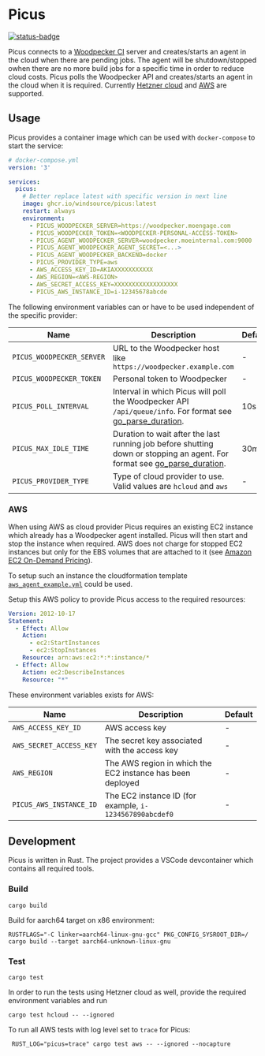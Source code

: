 # Picus

[![status-badge](https://github-ci.fonona.net/api/badges/windsource/picus/status.svg)](https://github-ci.fonona.net/windsource/picus)

Picus connects to a [Woodpecker CI](https://woodpecker-ci.org) server and
creates/starts an agent in the cloud when there are pending jobs. The
agent will be shutdown/stopped owhen there are no more build jobs for a specific time in
order to reduce cloud costs.
Picus polls the Woodpecker API and creates/starts an agent in the cloud when it is
required. Currently [Hetzner cloud](https://www.hetzner.com/cloud) and
[AWS](https://aws.amazon.com) are supported.

## Usage

Picus provides a container image which can be used with `docker-compose` to
start the service:

```yml
# docker-compose.yml
version: '3'

services:
  picus:
    # Better replace latest with specific version in next line
    image: ghcr.io/windsource/picus:latest
    restart: always
    environment:
      - PICUS_WOODPECKER_SERVER=https://woodpecker.moengage.com
      - PICUS_WOODPECKER_TOKEN=<WOODPECKER-PERSONAL-ACCESS-TOKEN>
      - PICUS_AGENT_WOODPECKER_SERVER=woodpecker.moeinternal.com:9000
      - PICUS_AGENT_WOODPECKER_AGENT_SECRET=<...>
      - PICUS_AGENT_WOODPECKER_BACKEND=docker
      - PICUS_PROVIDER_TYPE=aws
      - AWS_ACCESS_KEY_ID=AKIAXXXXXXXXXXX
      - AWS_REGION=<AWS-REGION>
      - AWS_SECRET_ACCESS_KEY=XXXXXXXXXXXXXXXXXX
      - PICUS_AWS_INSTANCE_ID=i-12345678abcde
```

The following environment variables can or have to be used independent of
the specific provider:

Name | Description | Default
---- | ----------- | -------
`PICUS_WOODPECKER_SERVER` | URL to the Woodpecker host like `https://woodpecker.example.com` | -
`PICUS_WOODPECKER_TOKEN` | Personal token to Woodpecker | -
`PICUS_POLL_INTERVAL` | Interval in which Picus will poll the Woodpecker API `/api/queue/info`.  For format see [go_parse_duration](https://docs.rs/go-parse-duration/latest/go_parse_duration/). | 10s
`PICUS_MAX_IDLE_TIME` | Duration to wait after the last running job before shutting down or stopping an agent. For format see [go_parse_duration](https://docs.rs/go-parse-duration/latest/go_parse_duration/). | 30m
`PICUS_PROVIDER_TYPE` | Type of cloud provider to use. Valid values are `hcloud` and `aws` | -

### AWS

When using AWS as cloud provider Picus requires an existing EC2 instance
which already has a Woodpecker agent installed. Picus will then start and
stop the instance when required. AWS does not charge for stopped EC2 
instances but only for the EBS volumes that are attached to it 
(see [Amazon EC2 On-Demand Pricing](https://aws.amazon.com/ec2/pricing/on-demand)).

To setup such an instance the cloudformation template
[`aws_agent_example.yml`](aws_agent_example.yml) could be used.

Setup this AWS policy to provide Picus access to the required resources:

```yaml
Version: 2012-10-17
Statement:
  - Effect: Allow
    Action:
      - ec2:StartInstances
      - ec2:StopInstances
    Resource: arn:aws:ec2:*:*:instance/*
  - Effect: Allow
    Action: ec2:DescribeInstances
    Resource: "*"
```

These environment variables exists for AWS:

Name | Description | Default
---- | ----------- | -------
`AWS_ACCESS_KEY_ID` | AWS access key | -
`AWS_SECRET_ACCESS_KEY` | The secret key associated with the access key | -
`AWS_REGION` | The AWS region in which the EC2 instance has been deployed | -
`PICUS_AWS_INSTANCE_ID` | The EC2 instance ID (for example, `i-1234567890abcdef0`| -


## Development

Picus is written in Rust. The project provides a VSCode devcontainer which
contains all required tools.

### Build

```shell
cargo build
```

Build for aarch64 target on x86 environment:

```shell
RUSTFLAGS="-C linker=aarch64-linux-gnu-gcc" PKG_CONFIG_SYSROOT_DIR=/ cargo build --target aarch64-unknown-linux-gnu
```

### Test

```console
cargo test
```

In order to run the tests using Hetzner cloud as well, provide the required
environment variables and run

```console
cargo test hcloud -- --ignored
```

To run all AWS tests with log level set to `trace` for Picus:

```console
 RUST_LOG="picus=trace" cargo test aws -- --ignored --nocapture
```
